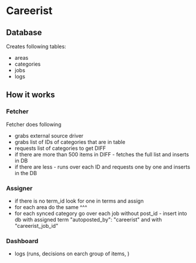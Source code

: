 # Careerist

## Database

Creates following tables:

- areas
- categories
- jobs
- logs

## How it works

### Fetcher

Fetcher does following

- grabs external source driver
- grabs list of IDs of categories that are in table
- requests list of categories to get DIFF
- if there are more than 500 items in DIFF - fetches the full list and inserts in DB
- if there are less - runs over each ID and requests one by one and inserts in the DB

### Assigner

- if there is no term_id look for one in terms and assign
- for each area do the same ^^^
- for each synced category go over each job without post_id - insert into db with assigned term "autoposted_by": "careerist" and with "careerist_job_id"

### Dashboard

- logs (runs, decisions on earch group of items, )
